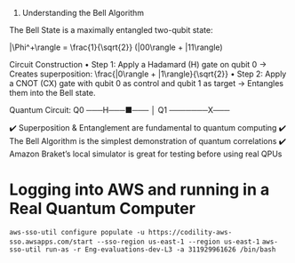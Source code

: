 1. Understanding the Bell Algorithm

The Bell State is a maximally entangled two-qubit state:


|\Phi^+\rangle = \frac{1}{\sqrt{2}} (|00\rangle + |11\rangle)


Circuit Construction
	•	Step 1: Apply a Hadamard (H) gate on qubit 0 → Creates superposition:  \frac{|0\rangle + |1\rangle}{\sqrt{2}} 
	•	Step 2: Apply a CNOT (CX) gate with qubit 0 as control and qubit 1 as target → Entangles them into the Bell state.

Quantum Circuit:
  Q0 ───H───■───
            │
  Q1 ───────X───



✔️ Superposition & Entanglement are fundamental to quantum computing
✔️ The Bell Algorithm is the simplest demonstration of quantum correlations
✔️ Amazon Braket’s local simulator is great for testing before using real QPUs



# Logging into AWS and running in a Real Quantum Computer
`aws-sso-util configure populate -u https://codility-aws-sso.awsapps.com/start --sso-region us-east-1 --region us-east-1`
`aws-sso-util run-as -r Eng-evaluations-dev-L3 -a 311929961626 /bin/bash`
